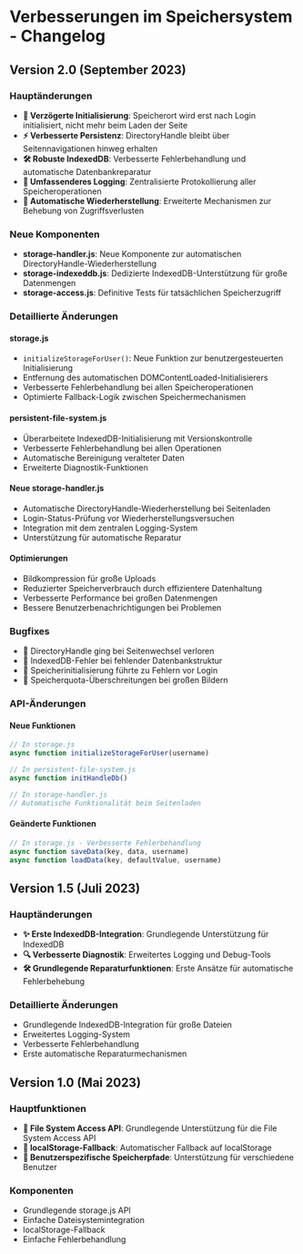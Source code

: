 # Verbesserungen im Speichersystem - Changelog

## Version 2.0 (September 2023)

### Hauptänderungen

- **🔄 Verzögerte Initialisierung**: Speicherort wird erst nach Login initialisiert, nicht mehr beim Laden der Seite
- **⚡ Verbesserte Persistenz**: DirectoryHandle bleibt über Seitennavigationen hinweg erhalten
- **🛠️ Robuste IndexedDB**: Verbesserte Fehlerbehandlung und automatische Datenbankreparatur
- **📝 Umfassenderes Logging**: Zentralisierte Protokollierung aller Speicheroperationen
- **🔧 Automatische Wiederherstellung**: Erweiterte Mechanismen zur Behebung von Zugriffsverlusten

### Neue Komponenten

- **storage-handler.js**: Neue Komponente zur automatischen DirectoryHandle-Wiederherstellung
- **storage-indexeddb.js**: Dedizierte IndexedDB-Unterstützung für große Datenmengen
- **storage-access.js**: Definitive Tests für tatsächlichen Speicherzugriff

### Detaillierte Änderungen

#### storage.js

- `initializeStorageForUser()`: Neue Funktion zur benutzergesteuerten Initialisierung
- Entfernung des automatischen DOMContentLoaded-Initialisierers
- Verbesserte Fehlerbehandlung bei allen Speicheroperationen
- Optimierte Fallback-Logik zwischen Speichermechanismen

#### persistent-file-system.js

- Überarbeitete IndexedDB-Initialisierung mit Versionskontrolle
- Verbesserte Fehlerbehandlung bei allen Operationen
- Automatische Bereinigung veralteter Daten
- Erweiterte Diagnostik-Funktionen

#### Neue storage-handler.js

- Automatische DirectoryHandle-Wiederherstellung bei Seitenladen
- Login-Status-Prüfung vor Wiederherstellungsversuchen
- Integration mit dem zentralen Logging-System
- Unterstützung für automatische Reparatur

#### Optimierungen

- Bildkompression für große Uploads
- Reduzierter Speicherverbrauch durch effizientere Datenhaltung
- Verbesserte Performance bei großen Datenmengen
- Bessere Benutzerbenachrichtigungen bei Problemen

### Bugfixes

- 🐛 DirectoryHandle ging bei Seitenwechsel verloren
- 🐛 IndexedDB-Fehler bei fehlender Datenbankstruktur
- 🐛 Speicherinitialisierung führte zu Fehlern vor Login
- 🐛 Speicherquota-Überschreitungen bei großen Bildern

### API-Änderungen

#### Neue Funktionen

```javascript
// In storage.js
async function initializeStorageForUser(username)

// In persistent-file-system.js
async function initHandleDb()

// In storage-handler.js
// Automatische Funktionalität beim Seitenladen
```

#### Geänderte Funktionen

```javascript
// In storage.js - Verbesserte Fehlerbehandlung
async function saveData(key, data, username)
async function loadData(key, defaultValue, username)
```

## Version 1.5 (Juli 2023)

### Hauptänderungen

- **✨ Erste IndexedDB-Integration**: Grundlegende Unterstützung für IndexedDB
- **🔍 Verbesserte Diagnostik**: Erweitertes Logging und Debug-Tools
- **🛠️ Grundlegende Reparaturfunktionen**: Erste Ansätze für automatische Fehlerbehebung

### Detaillierte Änderungen

- Grundlegende IndexedDB-Integration für große Dateien
- Erweitertes Logging-System
- Verbesserte Fehlerbehandlung
- Erste automatische Reparaturmechanismen

## Version 1.0 (Mai 2023)

### Hauptfunktionen

- **📂 File System Access API**: Grundlegende Unterstützung für die File System Access API
- **💾 localStorage-Fallback**: Automatischer Fallback auf localStorage
- **👤 Benutzerspezifische Speicherpfade**: Unterstützung für verschiedene Benutzer

### Komponenten

- Grundlegende storage.js API
- Einfache Dateisystemintegration
- localStorage-Fallback
- Einfache Fehlerbehandlung
